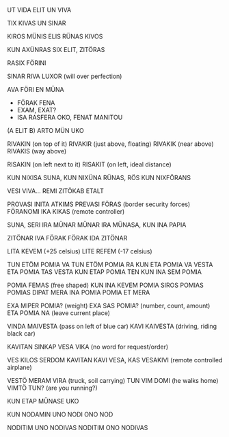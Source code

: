 UT VIDA ELIT UN VIVA

TIX KIVAS UN SINAR

KIROS MÜNIS ELIS RÜNAS KIVOS

KUN AXÜNRAS SIX ELIT, ZITÖRAS

RASIX FÖRINI

SINAR RIVA LUXOR (will over perfection)

AVA FÖRI EN MÜNA

- FÖRAK FENA
- EXAM, EXAT?
- ISA RASFERA OKO, FENAT MANITOU

(A ELIT B) ARTO MÜN UKO

RIVAKIN (on top of it)
RIVAKIR (just above, floating)
RIVAKIK (near above)
RIVAKIS (way above)

RISAKIN (on left next to it)
RISAKIT (on left, ideal distance)

KUN NIXISA SUNA, KUN NIXÜNA RÜNAS, RÖS KUN NIXFÖRANS

VESI VIVA... REMI ZITÖKAB ETALT

PROVASI INITA ATKIMS
PREVASI FÖRAS (border security forces)
FÖRANOMI IKA KIKAS (remote controller)
 
SUNA, SERI IRA MÜNAR
MÜNAR IRA MÜNASA, KUN INA PAPIA

ZITÖNAR IVA FÖRAK
FÖRAK IDA ZITÖNAR

LITA KEVEM (+25 celsius)
LITE REFEM (-17 celsius)

TUN ETÖM POMIA VA
TUN ETÖM POMIA RA
KUN ETA POMIA VA VESTA
ETA POMIA TAS VESTA
KUN ETAP POMIA TEN
KUN INA SEM POMIA

POMIA FEMAS (free shaped)
KUN INA KEVEM POMIA
SIROS POMIAS
POMIAS DIPAT
MERA INA POMIA
POMIA ET MERA

EXA MIPER POMIA? (weight)
EXA SAS POMIA? (number, count, amount)
ETA POMIA NA (leave current place)

VINDA MAIVESTA  (pass on left of blue car)
KAVI KAIVESTA (driving, riding black car)

KAVITAN SINKAP VESA VIKA  (no word for request/order)

VES KILOS SERDOM 
KAVITAN KAVI VESA, KAS
VESAKIVI  (remote controlled airplane)

VESTÖ MERAM VIRA (truck, soil carrying)
TUN VIM DOMI  (he walks home)
VIMTÖ TUN? (are you running?)

KUN ETAP MÜNASE UKO

KUN NODAMIN UNO
NODI ONO NOD

NODITIM UNO NODIVAS
NODITIM ONO NODIVAS



